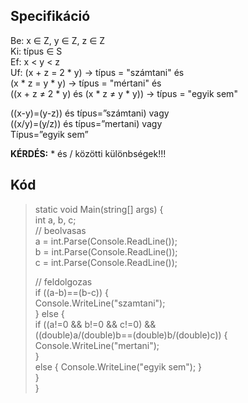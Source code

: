 ## Specifikáció
Be: x ∈ Z, y ∈ Z, z ∈ Z   
Ki: típus ∈ S   
Ef: x < y < z   
Uf: (x + z = 2 * y) -> típus = "számtani" és   
    (x * z = y * y) -> típus = "mértani" és    
    ((x + z ≠ 2 * y) és (x * z ≠ y * y)) -> típus = "egyik sem"   

((x-y)=(y-z)) és típus=”számtani) vagy   
((x/y)=(y/z)) és típus=”mertani) vagy   
Típus=”egyik sem”   


**KÉRDÉS:** 
\* és / közötti különbségek!!!

## Kód
> static void Main(string[] args) {   
>             int a, b, c;   
> // beolvasas   
>             a = int.Parse(Console.ReadLine());   
>             b = int.Parse(Console.ReadLine());   
>             c = int.Parse(Console.ReadLine());   
>     
> // feldolgozas   
>             if ((a-b)==(b-c)) {   
>                Console.WriteLine("szamtani");   
>             } else {   
>                 if ((a!=0 && b!=0 && c!=0) &&   
>                     ((double)a/(double)b==(double)b/(double)c)) {   
>                     Console.WriteLine("mertani");   
>                 }   
>                 else { Console.WriteLine("egyik sem"); }   
>             }   
> }   
